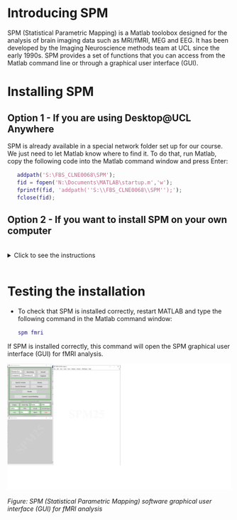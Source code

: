 # Introducing SPM

SPM (Statistical Parametric Mapping) is a Matlab toolobox designed for the analysis of brain imaging data such as MRI/fMRI, MEG and EEG. It has been developed by the Imaging Neuroscience methods team at UCL since the early 1990s. SPM provides a set of functions that you can access from the Matlab command line or through a graphical user interface (GUI).

# Installing SPM

## Option 1 - If you are using Desktop@UCL Anywhere

SPM is already available in a special network folder set up for our course. We just need to let Matlab know where to find it. To do that, run Matlab, copy the following code into the Matlab command window and press Enter:

```matlab
   addpath('S:\FBS_CLNE0068\SPM');
   fid = fopen('N:\Documents\MATLAB\startup.m','w');
   fprintf(fid, 'addpath(''S:\\FBS_CLNE0068\\SPM'');');
   fclose(fid);
``` 

## Option 2 - If you want to install SPM on your own computer
<br>
<details>
<summary>Click to see the instructions</summary>

1. Download SPM.zip file from the link on the course Moodle page (in `Data analysis resources` section).
2. Double-click the downloaded `SPM.zip` file to navigate into it.
3. Drag the `SPM` folder from inside the zip file to where you want to keep it.
`Documents\MATLAB` would be a good location.

![Copying SPM](./spm_copy.png)

*Figure: Copying the SPM folder to the N: drive*

Once the copying is complete, open Matlab and type the following command in the command window:

```matlab
addpath('C:\Users\yourusername\Documents\MATLAB');
```

This assumes you copied the SPM folder to `C:\Users\yourusername\Documents\MATLAB`. You need to replace `yourusername` with your actual user name. If you put it somewhere else, change the path accordingly.

To make this change permanent, you can save the path by typing:

```matlab
fid = fopen('C:\Users\yourusername\Documents\MATLAB\startup.m','w');
fprintf(fid, 'addpath(''C:\\Users\\yourusername\\Documents\\MATLAB'');');
fclose(fid);
```
</details>

<br>

# Testing the installation

* To check that SPM is installed correctly, restart MATLAB and type the following command in the Matlab command window:

   ```matlab
   spm fmri
   ```
If SPM is installed correctly, this command will open the SPM graphical user interface (GUI) for fMRI analysis.

![SPM GUI](./spm_gui.png)

*Figure: SPM (Statistical Parametric Mapping) software graphical user interface (GUI) for fMRI analysis*


